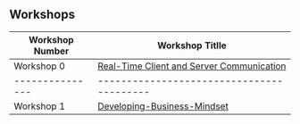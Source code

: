 ## Workshops 


| Workshop Number | Workshop Titlle                           |
| --------------- | ----------------------------------------- |
| Workshop 0      | [Real-Time Client and Server Communication](https://github.com/antematter/workshopHub/tree/master/Realtime-Client-Server-Communication) |
| --------------- | ----------------------------------------- |
| Workshop 1      | [Developing-Business-Mindset](https://github.com/antematter/workshopHub/tree/master/Developing-Business-Mindset) |
